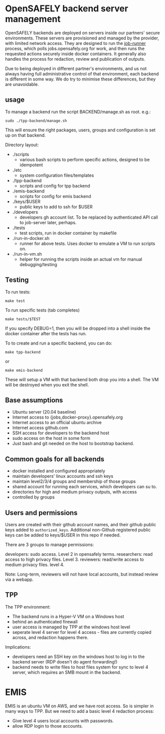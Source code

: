 # OpenSAFELY backend server management

OpenSAFELY backends are deployed on servers inside our partners' secure
environments. These servers are provisioned and managed by the provider,
with limited network access. They are designed to run the
[job-runner](https://github.com/opensafely-core/job-runner) process,
which polls jobs.opensafely.org for work, and then runs the requested
actions securely inside docker containers. It generally also handles the
process for redaction, review and publication of outputs.

Due to being deployed in different partner's environments, and us not
always having full administrative control of that environment, each
backend is different in some way. We do try to minimise these
differences, but they are unavoidable.

## usage

To manage a backend run the script BACKEND/manage.sh as root. e.g.:

    sudo ./tpp-backend/manage.sh

This will ensure the right packages, users, groups and configuration is set up
on that backend. 

Directory layout:

* ./scripts
  * various bash scripts to perform specific actions, designed to be idempotent
* ./etc
  * system configuration files/templates
* ./tpp-backend
  * scripts and config for tpp backend
* ./emis-backend
  * scripts for config for emis backend
* ./keys/$USER
  * public keys to add to ssh for $USER
* ./developers
  * developers gh account list. To be replaced by authenticated API call to
    job-server later, perhaps.
* ./tests
  * test scripts, run in docker container by makefile
* ./run-in-docker.sh
  * runner for above tests. Uses docker to emulate a VM to run scripts on.
* ./run-in-vm.sh
  * helper for running the scripts inside an actual vm for manual debugging/testing

## Testing

To run tests:

    make test

To run specific tests (tab completes)

    make tests/$TEST

If you specify DEBUG=1, then you will be dropped into a shell inside the docker
container after the tests has run.

To to create and run a specific backend, you can do:

    make tpp-backend

or

    make emis-backend

These will setup a VM with that backend both drop you into a shell. The VM will
be destroyed when you exit the shell.


## Base assumptions

 * Ubuntu server (20.04 baseline)
 * Internet access to {jobs,docker-proxy}.opensafely.org
 * Internet access to an official ubuntu archive
 * Internet access github.com
 * SSH access for developers to the backend host
 * sudo access on the host in some form
 * Just bash and git needed on the host to bootstrap backend.


## Common goals for all backends

 * docker installed and configured appropriately
 * maintain developers' linux accounts and ssh keys
 * maintain level2/3/4 groups and membership of those groups
 * shared account for running each services, which developers can su to.
 * directories for high and medium privacy outputs, with access
 * controlled by groups


## Users and permissions

Users are created with their github account names, and their github public keys
added to `authorized_keys`. Additional non-Github registered public keys can be
added to keys/$USER in this repo if needed.

There are 3 groups to manage permissions:

developers: sudo access. Level 2 in opensafely terms.
researchers: read access to high privacy files. Level 3.
reviewers: read/write access to medium privacy files. level 4.

Note: Long-term, reviewers will not have local accounts, but instead review via a webapp.


## TPP 

The TPP environment:

 - The backend runs in a Hyper-V VM on a Windows host
 - behind an authenticated firewall
 - user access is managed by TPP at the windows host level
 - seperate level 4 server for level 4 access - files are currently
   copied across, and redaction happens there.

Implications:

 - developers need an SSH key on the windows host to log in to the
   backend server (RDP doesn't do agent forwarding!)
 - backend needs to write files to host files system for sync to level 4
   server, which requires an SMB mount in the backend.


# EMIS

EMIS is an ubuntu VM on AWS, and we have root access. So is simpler in
many ways to TPP. But we need to add a basic level 4 redaction process:

 - Give level 4 users local accounts with passwords.
 - allow RDP login to those accounts.
